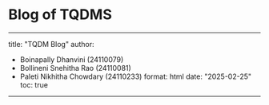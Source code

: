 # Blog of TQDMS
---
title: "TQDM Blog"
author:
  - Boinapally Dhanvini (24110079)
  - Bollineni Snehitha Rao (24110081)
  - Paleti Nikhitha Chowdary (24110233)
format: html
date: "2025-02-25"
toc: true
---
